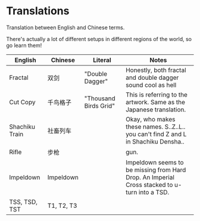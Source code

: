 # Translations
Translation between English and Chinese terms. 

There's actually a lot of different setups in different regions of the world, so go learn them!

| English    | Chinese | Literal   | Notes |
| ---------- | ------- | --------| ------|
| Fractal    | 双剑     | "Double Dagger" | Honestly, both fractal and double dagger sound cool as hell
| Cut Copy   | 千鸟格子 | "Thousand Birds Grid" | This is referring to the artwork. Same as the Japanese translation. 
| Shachiku Train      | 社畜列车 	    | | Okay, who makes these names. S..Z..L.. you can't find Z and L in Shachiku Densha..
| Rifle | 步枪 | | gun.
| Impeldown | Impeldown | | Impeldown seems to be missing from Hard Drop. An Imperial Cross stacked to u-turn into a TSD.
| TSS, TSD, TST | T1, T2, T3 | | 